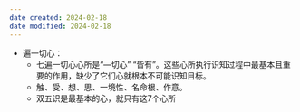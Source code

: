```yaml
---
date created: 2024-02-18
date modified: 2024-02-18
---
```

- 遍一切心：
    - 七遍一切心心所是“—切心” “皆有”。这些心所执行识知过程中最基本且重要的作用，缺少了它们心就根本不可能识知目标。
    - 触、受、想、思、一境性、名命根、作意。
    - 双五识是最基本的心，就只有这7个心所
